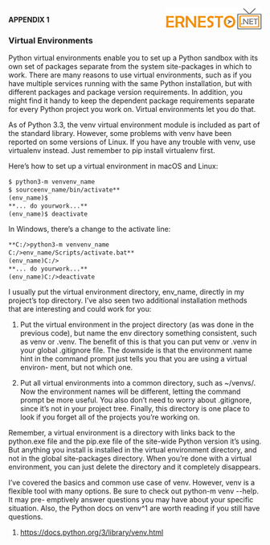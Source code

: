 <img align="right" src="../logo.png">

**APPENDIX 1**

### Virtual Environments

Python virtual environments enable you to set up a Python sandbox with its
own set of packages separate from the system site-packages in which to work.
There are many reasons to use virtual environments, such as if you have
multiple services running with the same Python installation, but with different
packages and package version requirements. In addition, you might find it
handy to keep the dependent package requirements separate for every Python
project you work on. Virtual environments let you do that.

As of Python 3.3, the venv virtual environment module is included as part of
the standard library. However, some problems with venv have been reported
on some versions of Linux. If you have any trouble with venv, use virtualenv
instead. Just remember to pip install virtualenv first.

Here’s how to set up a virtual environment in macOS and Linux:

```
$ python3-m venvenv_name
$ sourceenv_name/bin/activate**
(env_name)$
**... do yourwork...**
(env_name)$ deactivate
```

In Windows, there’s a change to the activate line:

```
**C:/>python3-m venvenv_name
C:/>env_name/Scripts/activate.bat**
(env_name)C:/>
**... do yourwork...**
(env_name)C:/>deactivate
```

I usually put the virtual environment directory, env_name, directly in my
project’s top directory. I’ve also seen two additional installation methods that
are interesting and could work for you:

1. Put the virtual environment in the project directory (as was done in the
previous code), but name the env directory something consistent, such
as venv or .venv. The benefit of this is that you can put venv or .venv in your
global .gitignore file. The downside is that the environment name hint in
the command prompt just tells you that you are using a virtual environ-
ment, but not which one.

2. Put all virtual environments into a common directory, such as ~/venvs/.
Now the environment names will be different, letting the command prompt
be more useful. You also don’t need to worry about .gitignore, since it’s not
in your project tree. Finally, this directory is one place to look if you forget
all of the projects you’re working on.

Remember, a virtual environment is a directory with links back to the python.exe
file and the pip.exe file of the site-wide Python version it’s using. But anything
you install is installed in the virtual environment directory, and not in the
global site-packages directory. When you’re done with a virtual environment,
you can just delete the directory and it completely disappears.

I’ve covered the basics and common use case of venv. However, venv is a flexible
tool with many options. Be sure to check out python-m venv --help. It may pre-
emptively answer questions you may have about your specific situation. Also,
the Python docs on venv^1 are worth reading if you still have questions.

1. https://docs.python.org/3/library/venv.html



